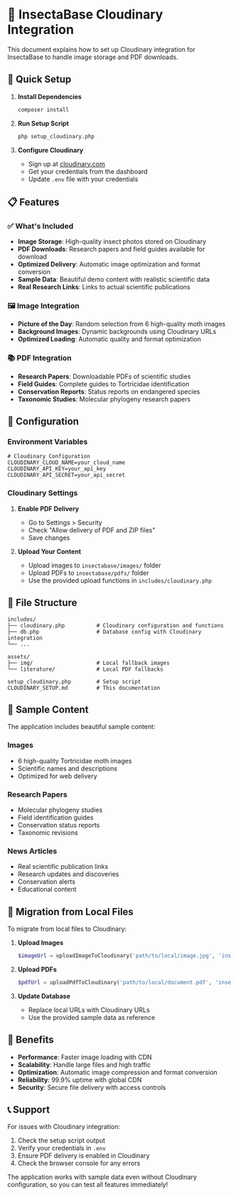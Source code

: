 # 🦋 InsectaBase Cloudinary Integration

This document explains how to set up Cloudinary integration for InsectaBase to handle image storage and PDF downloads.

## 🚀 Quick Setup

1. **Install Dependencies**
   ```bash
   composer install
   ```

2. **Run Setup Script**
   ```bash
   php setup_cloudinary.php
   ```

3. **Configure Cloudinary**
   - Sign up at [cloudinary.com](https://cloudinary.com)
   - Get your credentials from the dashboard
   - Update `.env` file with your credentials

## 📋 Features

### ✅ What's Included

- **Image Storage**: High-quality insect photos stored on Cloudinary
- **PDF Downloads**: Research papers and field guides available for download
- **Optimized Delivery**: Automatic image optimization and format conversion
- **Sample Data**: Beautiful demo content with realistic scientific data
- **Real Research Links**: Links to actual scientific publications

### 🖼️ Image Integration

- **Picture of the Day**: Random selection from 6 high-quality moth images
- **Background Images**: Dynamic backgrounds using Cloudinary URLs
- **Optimized Loading**: Automatic quality and format optimization

### 📚 PDF Integration

- **Research Papers**: Downloadable PDFs of scientific studies
- **Field Guides**: Complete guides to Tortricidae identification
- **Conservation Reports**: Status reports on endangered species
- **Taxonomic Studies**: Molecular phylogeny research papers

## 🔧 Configuration

### Environment Variables

```env
# Cloudinary Configuration
CLOUDINARY_CLOUD_NAME=your_cloud_name
CLOUDINARY_API_KEY=your_api_key
CLOUDINARY_API_SECRET=your_api_secret
```

### Cloudinary Settings

1. **Enable PDF Delivery**
   - Go to Settings > Security
   - Check "Allow delivery of PDF and ZIP files"
   - Save changes

2. **Upload Your Content**
   - Upload images to `insectabase/images/` folder
   - Upload PDFs to `insectabase/pdfs/` folder
   - Use the provided upload functions in `includes/cloudinary.php`

## 📁 File Structure

```
includes/
├── cloudinary.php          # Cloudinary configuration and functions
├── db.php                  # Database config with Cloudinary integration
└── ...

assets/
├── img/                    # Local fallback images
└── literature/             # Local PDF fallbacks

setup_cloudinary.php        # Setup script
CLOUDINARY_SETUP.md         # This documentation
```

## 🎨 Sample Content

The application includes beautiful sample content:

### Images
- 6 high-quality Tortricidae moth images
- Scientific names and descriptions
- Optimized for web delivery

### Research Papers
- Molecular phylogeny studies
- Field identification guides
- Conservation status reports
- Taxonomic revisions

### News Articles
- Real scientific publication links
- Research updates and discoveries
- Conservation alerts
- Educational content

## 🔄 Migration from Local Files

To migrate from local files to Cloudinary:

1. **Upload Images**
   ```php
   $imageUrl = uploadImageToCloudinary('path/to/local/image.jpg', 'insectabase/images');
   ```

2. **Upload PDFs**
   ```php
   $pdfUrl = uploadPdfToCloudinary('path/to/local/document.pdf', 'insectabase/pdfs');
   ```

3. **Update Database**
   - Replace local URLs with Cloudinary URLs
   - Use the provided sample data as reference

## 🚀 Benefits

- **Performance**: Faster image loading with CDN
- **Scalability**: Handle large files and high traffic
- **Optimization**: Automatic image compression and format conversion
- **Reliability**: 99.9% uptime with global CDN
- **Security**: Secure file delivery with access controls

## 📞 Support

For issues with Cloudinary integration:
1. Check the setup script output
2. Verify your credentials in `.env`
3. Ensure PDF delivery is enabled in Cloudinary
4. Check the browser console for any errors

The application works with sample data even without Cloudinary configuration, so you can test all features immediately!
